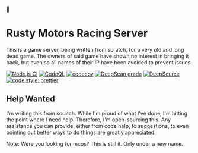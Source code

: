 🍉

# Rusty Motors Racing Server            

This is a game server, being written from scratch, for a very old and long dead game. The owners of said game have shown no interest in bringing it back, but even so all names of their IP have been avoided to prevent issues.

[![Node.js CI](https://github.com/rustymotors/server/actions/workflows/node.yml/badge.svg?branch=main)](https://github.com/rustymotors/server/actions/workflows/node.yml) [![CodeQL](https://github.com/rustymotors/server/actions/workflows/codeql-analysis.yml/badge.svg)](https://github.com/rustymotors/server/actions/workflows/codeql-analysis.yml?branch=main) [![codecov](https://codecov.io/gh/rustymotors/server/branch/main/graph/badge.svg)](https://codecov.io/gh/rustymotors/server) [![DeepScan grade](https://deepscan.io/api/teams/16083/projects/20483/branches/558507/badge/grade.svg)](https://deepscan.io/dashboard#view=project&tid=16083&pid=20483&bid=558507) [![DeepSource](https://deepsource.io/gh/rustymotors/server.svg/?label=active+issues&token=7m7JTV9V4v4VZTQ-6wxr1kzg)](https://deepsource.io/gh/rustymotors/server/?ref=repository-badge) [![code style: prettier](https://img.shields.io/badge/code_style-prettier-ff69b4.svg?style=flat-square)](https://github.com/prettier/prettier)

## Help Wanted

I'm writing this from scratch. While I'm proud of what I've done, I'm hitting the point where I need help. Therefore, I'm open-sourcing this. Any assistance you can provide, either from code help, to suggestions, to even pointing out better ways to do things are greatly appreciated.

Note: Were you looking for mcos? This is still it. Only under a new name.
